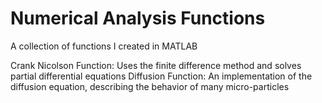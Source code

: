 # Numerical Analysis Functions

A collection of functions I created in MATLAB 
 
Crank Nicolson Function: Uses the finite difference method and solves partial differential equations
Diffusion Function: An implementation of the diffusion equation, describing the behavior of many micro-particles
